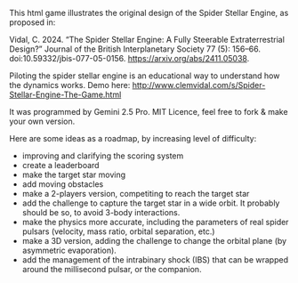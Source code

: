 This html game illustrates the original design of the Spider Stellar Engine, as proposed in:

Vidal, C. 2024. “The Spider Stellar Engine: A Fully Steerable Extraterrestrial Design?” Journal of the British Interplanetary Society 77 (5): 156–66. doi:10.59332/jbis-077-05-0156. https://arxiv.org/abs/2411.05038.

Piloting the spider stellar engine is an educational way to understand how the dynamics works.
Demo here: http://www.clemvidal.com/s/Spider-Stellar-Engine-The-Game.html 

It was programmed by Gemini 2.5 Pro. 
MIT Licence, feel free to fork & make your own version.

Here are some ideas as a roadmap, by increasing level of difficulty:
- improving and clarifying the scoring system
- create a leaderboard
- make the target star moving
- add moving obstacles
- make a 2-players version, competiting to reach the target star
- add the challenge to capture the target star in a wide orbit. It probably should be so, to avoid 3-body interactions. 
- make the physics more accurate, including the parameters of real spider pulsars (velocity, mass ratio, orbital separation, etc.)
- make a 3D version, adding the challenge to change the orbital plane (by asymmetric evaporation).
- add the management of the intrabinary shock (IBS) that can be wrapped around the millisecond pulsar, or the companion. 


